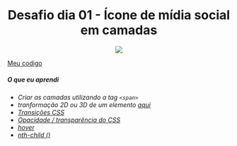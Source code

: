 <h1 align= "center">
  Desafio dia 01 - Ícone de mídia social em camadas <a name="id01"></a>
</h1>


<p align = "center">
  <img src = "https://lh3.googleusercontent.com/pw/ACtC-3eOKaLZJ5DGcEMzTENZ57EkemlbOKwzRHn3CNj6LWpYOl_XHnkYRFhHsWhsxD0arW0JSbaY4JZ437y7JCQQVk7byHp369pCLamegxDs8PCfo4TtLSQXt1fy6MsTbhEs4mSfwSC4PdnUHiGuxzM_XkpH=w606-h340-no?authuser=0"
</P>

[Meu codigo](https://github.com/leokattah/30_dias_De_CSS/tree/main/Desafios/Dia1)

##### O que eu aprendi

* *Criar as camadas utilizando a tag `<span>`*
* *tranformação 2D ou 3D de um elemento [aqui](https://www.w3schools.com/cssref/css3_pr_transform.asp)*
* *[Transições CSS](https://www.w3schools.com/css/css3_transitions.asp)*
* *[Opacidade / transparência do CSS](https://www.w3schools.com/css/css_image_transparency.asp)*
* *[hover](https://www.w3schools.com/cssref/sel_hover.asp)*
* *[nth-child ()](https://www.w3schools.com/cssref/sel_nth-child.asp)*

